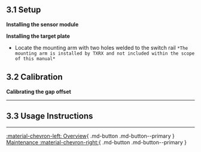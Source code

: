 ## 3.1 Setup

**Installing the sensor module**


**Installing the target plate**

* Locate the mounting arm with two holes welded to the switch rail
``*The mounting arm is installed by TXRX and not included within the scope of this manual*``

## 3.2 Calibration

**Calibrating the gap offset**

---

## 3.3 Usage Instructions

---

[:material-chevron-left: Overview](switchgap_overview.md){ .md-button .md-button--primary }  [Maintenance :material-chevron-right:](switchgap_maintenance.md){ .md-button .md-button--primary } 
